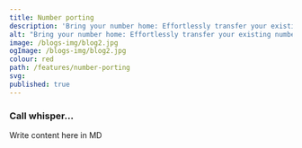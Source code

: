 ```yaml
---
title: Number porting
description: 'Bring your number home: Effortlessly transfer your existing number to eLandline.'
alt: "Bring your number home: Effortlessly transfer your existing number to eLandline."
image: /blogs-img/blog2.jpg
ogImage: /blogs-img/blog2.jpg
colour: red
path: /features/number-porting
svg: 
published: true
---
```



### Call whisper...
Write content here in MD
